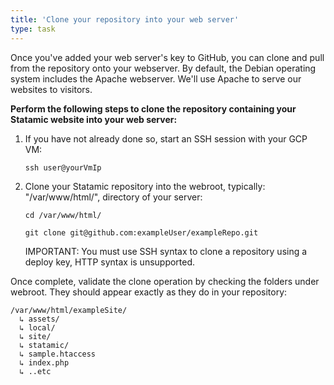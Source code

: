 ```yaml
---
title: 'Clone your repository into your web server'
type: task
---
```


Once you've added your web server's key to GitHub, you can clone and pull from the repository onto your webserver. By default, the Debian operating system includes the Apache webserver. We'll use Apache to serve our websites to visitors.

**Perform the following steps to clone the repository containing your Statamic website into your web server:**

1. If you have not already done so, start an SSH session with your GCP VM:

    ```
    ssh user@yourVmIp
    ```

2. Clone your Statamic repository into the webroot, typically: "/var/www/html/", directory of your server:

    ```
    cd /var/www/html/

    git clone git@github.com:exampleUser/exampleRepo.git
    ```

    <div class="note">
    IMPORTANT: You must use SSH syntax to clone a repository using a deploy key, HTTP syntax is unsupported.
    </div>

Once complete, validate the clone operation by checking the folders under webroot. They should appear exactly as they do in your repository:

```
/var/www/html/exampleSite/
  ↳ assets/
  ↳ local/
  ↳ site/
  ↳ statamic/
  ↳ sample.htaccess
  ↳ index.php
  ↳ ..etc
```

